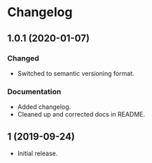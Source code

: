 # Changelog

## 1.0.1 (2020-01-07)
### Changed
- Switched to semantic versioning format.
### Documentation
- Added changelog.
- Cleaned up and corrected docs in README.

## 1 (2019-09-24)
- Initial release.